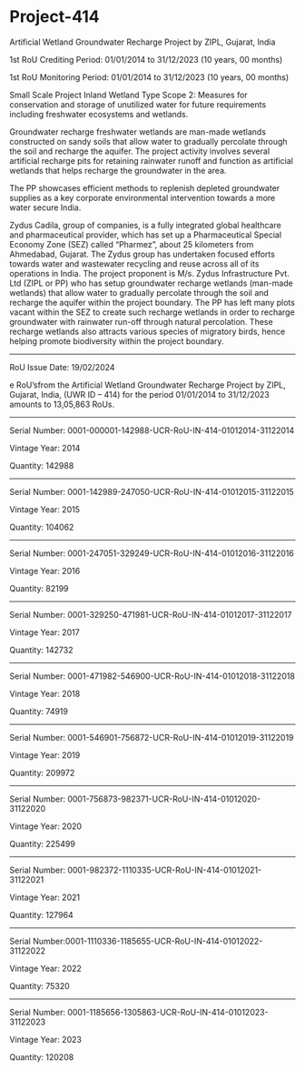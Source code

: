 # Project-414
Artificial Wetland Groundwater Recharge Project by ZIPL, Gujarat, India

1st RoU Crediting Period: 01/01/2014 to 31/12/2023 (10 years, 00 months)

1st RoU Monitoring Period: 01/01/2014 to 31/12/2023 (10 years, 00 months)

Small Scale Project Inland Wetland Type
Scope 2: Measures for conservation and storage of unutilized water for
future requirements including freshwater ecosystems and wetlands.

Groundwater recharge freshwater wetlands are man-made wetlands
constructed on sandy soils that allow water to gradually percolate through
the soil and recharge the aquifer. The project activity involves several
artificial recharge pits for retaining rainwater runoff and function as artificial
wetlands that helps recharge the groundwater in the area.

The PP showcases efficient methods to replenish depleted groundwater
supplies as a key corporate environmental intervention towards a more
water secure India.

Zydus Cadila, group of companies, is a fully integrated global healthcare and pharmaceutical
provider, which has set up a Pharmaceutical Special Economy Zone (SEZ) called “Pharmez”,
about 25 kilometers from Ahmedabad, Gujarat. The Zydus group has undertaken focused
efforts towards water and wastewater recycling and reuse across all of its operations in India.
The project proponent is M/s. Zydus Infrastructure Pvt. Ltd (ZIPL or PP) who has setup
groundwater recharge wetlands (man-made wetlands) that allow water to gradually percolate
through the soil and recharge the aquifer within the project boundary. The PP has left many
plots vacant within the SEZ to create such recharge wetlands in order to recharge
groundwater with rainwater run-off through natural percolation. These recharge wetlands
also attracts various species of migratory birds, hence helping promote biodiversity within the
project boundary.
__________________
RoU Issue Date: 19/02/2024

e RoU’sfrom the Artificial Wetland Groundwater Recharge Project
by ZIPL, Gujarat, India, (UWR ID – 414) for the period 01/01/2014 to 31/12/2023 amounts to
13,05,863 RoUs.
______________

Serial Number: 0001-000001-142988-UCR-RoU-IN-414-01012014-31122014

Vintage Year: 2014

Quantity: 142988
___________________________
Serial Number: 0001-142989-247050-UCR-RoU-IN-414-01012015-31122015

Vintage Year: 2015

Quantity: 104062
_____________________
Serial Number: 0001-247051-329249-UCR-RoU-IN-414-01012016-31122016

Vintage Year: 2016

Quantity: 82199
__________________________
Serial Number: 0001-329250-471981-UCR-RoU-IN-414-01012017-31122017

Vintage Year: 2017

Quantity: 142732
_______________________
Serial Number: 0001-471982-546900-UCR-RoU-IN-414-01012018-31122018

Vintage Year: 2018

Quantity: 74919
___________________
Serial Number: 0001-546901-756872-UCR-RoU-IN-414-01012019-31122019

Vintage Year: 2019

Quantity: 209972
______________________
Serial Number: 0001-756873-982371-UCR-RoU-IN-414-01012020-31122020

Vintage Year: 2020

Quantity: 225499
_______________________
Serial Number: 0001-982372-1110335-UCR-RoU-IN-414-01012021-31122021

Vintage Year: 2021

Quantity: 127964
______________________
Serial Number:0001-1110336-1185655-UCR-RoU-IN-414-01012022-31122022

Vintage Year: 2022

Quantity: 75320
_______________________
Serial Number: 0001-1185656-1305863-UCR-RoU-IN-414-01012023-31122023

Vintage Year: 2023

Quantity: 120208

